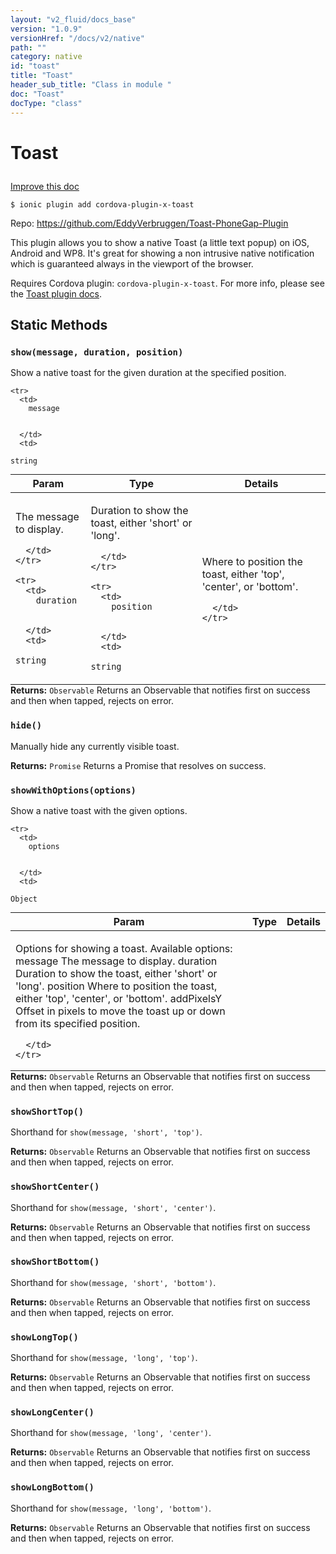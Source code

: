 ```yaml
---
layout: "v2_fluid/docs_base"
version: "1.0.9"
versionHref: "/docs/v2/native"
path: ""
category: native
id: "toast"
title: "Toast"
header_sub_title: "Class in module "
doc: "Toast"
docType: "class"
---
```









<h1 class="api-title">


Toast






</h1>

<a class="improve-v2-docs" href='http://github.com/driftyco/ionic/edit/2.0/src/plugins/toast.ts#L8'>
Improve this doc
</a>





<!-- decorators -->

<pre><code>$ ionic plugin add cordova-plugin-x-toast</code></pre>
<p>Repo:
<a href="https://github.com/EddyVerbruggen/Toast-PhoneGap-Plugin">
https://github.com/EddyVerbruggen/Toast-PhoneGap-Plugin
</a>
</p>

<!-- description -->

<p>This plugin allows you to show a native Toast (a little text popup) on iOS, Android and WP8. It&#39;s great for showing a non intrusive native notification which is guaranteed always in the viewport of the browser.</p>
<p>Requires Cordova plugin: <code>cordova-plugin-x-toast</code>. For more info, please see the <a href="https://github.com/EddyVerbruggen/Toast-PhoneGap-Plugin">Toast plugin docs</a>.</p>

<!-- @usage tag -->


<!-- @property tags -->
<h2>Static Methods</h2>
<div id="show"></div>
<h3><code>show(message,&nbsp;duration,&nbsp;position)</code>
  
</h3>

Show a native toast for the given duration at the specified position.



<table class="table param-table" style="margin:0;">
  <thead>
    <tr>
      <th>Param</th>
      <th>Type</th>
      <th>Details</th>
    </tr>
  </thead>
  <tbody>
    
    <tr>
      <td>
        message
        
        
      </td>
      <td>
        
  <code>string</code>
      </td>
      <td>
        <p>The message to display.</p>

        
      </td>
    </tr>
    
    <tr>
      <td>
        duration
        
        
      </td>
      <td>
        
  <code>string</code>
      </td>
      <td>
        <p>Duration to show the toast, either &#39;short&#39; or &#39;long&#39;.</p>

        
      </td>
    </tr>
    
    <tr>
      <td>
        position
        
        
      </td>
      <td>
        
  <code>string</code>
      </td>
      <td>
        <p>Where to position the toast, either &#39;top&#39;, &#39;center&#39;, or &#39;bottom&#39;.</p>

        
      </td>
    </tr>
    
  </tbody>
</table>





<div class="return-value" markdown="1">
<i class="icon ion-arrow-return-left"></i>
<b>Returns:</b> 
  <code>Observable</code> Returns an Observable that notifies first on success and then when tapped, rejects on error.
</div>



<div id="hide"></div>
<h3><code>hide()</code>
  
</h3>

Manually hide any currently visible toast.






<div class="return-value" markdown="1">
<i class="icon ion-arrow-return-left"></i>
<b>Returns:</b> 
  <code>Promise</code> Returns a Promise that resolves on success.
</div>



<div id="showWithOptions"></div>
<h3><code>showWithOptions(options)</code>
  
</h3>

Show a native toast with the given options.



<table class="table param-table" style="margin:0;">
  <thead>
    <tr>
      <th>Param</th>
      <th>Type</th>
      <th>Details</th>
    </tr>
  </thead>
  <tbody>
    
    <tr>
      <td>
        options
        
        
      </td>
      <td>
        
  <code>Object</code>
      </td>
      <td>
        <p>Options for showing a toast. Available options:
  message  The message to display.
  duration  Duration to show the toast, either &#39;short&#39; or &#39;long&#39;.
  position  Where to position the toast, either &#39;top&#39;, &#39;center&#39;, or &#39;bottom&#39;.
  addPixelsY  Offset in pixels to move the toast up or down from its specified position.</p>

        
      </td>
    </tr>
    
  </tbody>
</table>





<div class="return-value" markdown="1">
<i class="icon ion-arrow-return-left"></i>
<b>Returns:</b> 
  <code>Observable</code> Returns an Observable that notifies first on success and then when tapped, rejects on error.
</div>



<div id="showShortTop"></div>
<h3><code>showShortTop()</code>
  
</h3>

Shorthand for `show(message, 'short', 'top')`.






<div class="return-value" markdown="1">
<i class="icon ion-arrow-return-left"></i>
<b>Returns:</b> 
  <code>Observable</code> Returns an Observable that notifies first on success and then when tapped, rejects on error.
</div>



<div id="showShortCenter"></div>
<h3><code>showShortCenter()</code>
  
</h3>

Shorthand for `show(message, 'short', 'center')`.






<div class="return-value" markdown="1">
<i class="icon ion-arrow-return-left"></i>
<b>Returns:</b> 
  <code>Observable</code> Returns an Observable that notifies first on success and then when tapped, rejects on error.
</div>



<div id="showShortBottom"></div>
<h3><code>showShortBottom()</code>
  
</h3>

Shorthand for `show(message, 'short', 'bottom')`.






<div class="return-value" markdown="1">
<i class="icon ion-arrow-return-left"></i>
<b>Returns:</b> 
  <code>Observable</code> Returns an Observable that notifies first on success and then when tapped, rejects on error.
</div>



<div id="showLongTop"></div>
<h3><code>showLongTop()</code>
  
</h3>

Shorthand for `show(message, 'long', 'top')`.






<div class="return-value" markdown="1">
<i class="icon ion-arrow-return-left"></i>
<b>Returns:</b> 
  <code>Observable</code> Returns an Observable that notifies first on success and then when tapped, rejects on error.
</div>



<div id="showLongCenter"></div>
<h3><code>showLongCenter()</code>
  
</h3>

Shorthand for `show(message, 'long', 'center')`.






<div class="return-value" markdown="1">
<i class="icon ion-arrow-return-left"></i>
<b>Returns:</b> 
  <code>Observable</code> Returns an Observable that notifies first on success and then when tapped, rejects on error.
</div>



<div id="showLongBottom"></div>
<h3><code>showLongBottom()</code>
  
</h3>

Shorthand for `show(message, 'long', 'bottom')`.






<div class="return-value" markdown="1">
<i class="icon ion-arrow-return-left"></i>
<b>Returns:</b> 
  <code>Observable</code> Returns an Observable that notifies first on success and then when tapped, rejects on error.
</div>




<!-- methods on the class --><!-- related link --><!-- end content block -->


<!-- end body block -->

